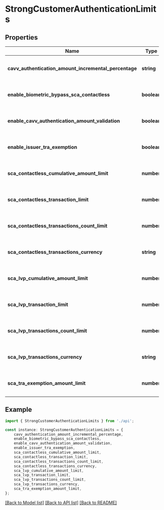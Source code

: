 # StrongCustomerAuthenticationLimits


## Properties

Name | Type | Description | Notes
------------ | ------------- | ------------- | -------------
**cavv_authentication_amount_incremental_percentage** | **string** |  | [optional] [readonly] [default to undefined]
**enable_biometric_bypass_sca_contactless** | **boolean** |  | [optional] [readonly] [default to undefined]
**enable_cavv_authentication_amount_validation** | **boolean** |  | [optional] [readonly] [default to undefined]
**enable_issuer_tra_exemption** | **boolean** |  | [optional] [readonly] [default to undefined]
**sca_contactless_cumulative_amount_limit** | **number** |  | [optional] [readonly] [default to undefined]
**sca_contactless_transaction_limit** | **number** |  | [optional] [readonly] [default to undefined]
**sca_contactless_transactions_count_limit** | **number** |  | [optional] [readonly] [default to undefined]
**sca_contactless_transactions_currency** | **string** |  | [optional] [readonly] [default to undefined]
**sca_lvp_cumulative_amount_limit** | **number** |  | [optional] [readonly] [default to undefined]
**sca_lvp_transaction_limit** | **number** |  | [optional] [readonly] [default to undefined]
**sca_lvp_transactions_count_limit** | **number** |  | [optional] [readonly] [default to undefined]
**sca_lvp_transactions_currency** | **string** |  | [optional] [readonly] [default to undefined]
**sca_tra_exemption_amount_limit** | **number** |  | [optional] [readonly] [default to undefined]

## Example

```typescript
import { StrongCustomerAuthenticationLimits } from './api';

const instance: StrongCustomerAuthenticationLimits = {
    cavv_authentication_amount_incremental_percentage,
    enable_biometric_bypass_sca_contactless,
    enable_cavv_authentication_amount_validation,
    enable_issuer_tra_exemption,
    sca_contactless_cumulative_amount_limit,
    sca_contactless_transaction_limit,
    sca_contactless_transactions_count_limit,
    sca_contactless_transactions_currency,
    sca_lvp_cumulative_amount_limit,
    sca_lvp_transaction_limit,
    sca_lvp_transactions_count_limit,
    sca_lvp_transactions_currency,
    sca_tra_exemption_amount_limit,
};
```

[[Back to Model list]](../README.md#documentation-for-models) [[Back to API list]](../README.md#documentation-for-api-endpoints) [[Back to README]](../README.md)
